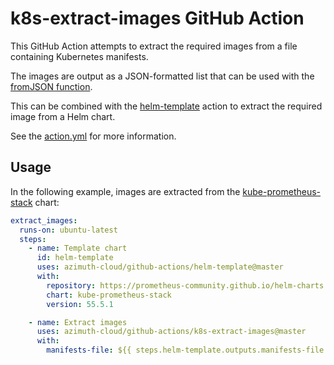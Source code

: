 # k8s-extract-images GitHub Action

This GitHub Action attempts to extract the required images from a file containing Kubernetes
manifests.

The images are output as a JSON-formatted list that can be used with the
[fromJSON function](https://docs.github.com/en/actions/learn-github-actions/expressions#fromjson).

This can be combined with the [helm-template](../helm-template) action to extract the required
image from a Helm chart.

See the [action.yml](./action.yml) for more information.

## Usage

In the following example, images are extracted from the
[kube-prometheus-stack](https://github.com/prometheus-community/helm-charts/tree/main/charts/kube-prometheus-stack)
chart:

```yaml
extract_images:
  runs-on: ubuntu-latest
  steps:
    - name: Template chart
      id: helm-template
      uses: azimuth-cloud/github-actions/helm-template@master
      with:
        repository: https://prometheus-community.github.io/helm-charts
        chart: kube-prometheus-stack
        version: 55.5.1

    - name: Extract images
      uses: azimuth-cloud/github-actions/k8s-extract-images@master
      with:
        manifests-file: ${{ steps.helm-template.outputs.manifests-file }}
```
